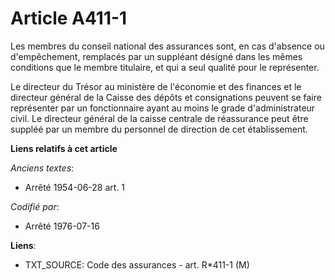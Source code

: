 # Article A411-1

Les membres du conseil national des assurances sont, en cas d'absence ou d'empêchement, remplacés par un suppléant désigné
dans les mêmes conditions que le membre titulaire, et qui a seul qualité pour le représenter.

Le directeur du Trésor au ministère de l'économie et des finances et le directeur général de la Caisse des dépôts et
consignations peuvent se faire représenter par un fonctionnaire ayant au moins le grade d'administrateur civil. Le directeur
général de la caisse centrale de réassurance peut être suppléé par un membre du personnel de direction de cet établissement.

**Liens relatifs à cet article**

_Anciens textes_:

  - Arrêté 1954-06-28 art. 1

_Codifié par_:

  - Arrêté 1976-07-16

**Liens**:

  - TXT_SOURCE: Code des assurances - art. R*411-1 (M)
